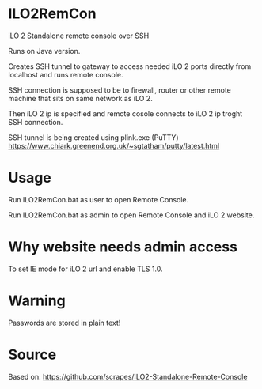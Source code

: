 # ILO2RemCon
iLO 2 Standalone remote console over SSH

Runs on Java version.


Creates SSH tunnel to gateway to access needed iLO 2 ports directly from localhost and runs remote console.

SSH connection is supposed to be to firewall, router or other remote machine that sits on same network as iLO 2.

Then iLO 2 ip is specified and remote cosole connects to iLO 2 ip troght SSH connection.

SSH tunnel is being created using plink.exe (PuTTY) https://www.chiark.greenend.org.uk/~sgtatham/putty/latest.html

# Usage
Run ILO2RemCon.bat as user to open Remote Console.

Run ILO2RemCon.bat as admin to open Remote Console and iLO 2 website.

# Why website needs admin access
To set IE mode for iLO 2 url and enable TLS 1.0.

# Warning
Passwords are stored in plain text!

# Source
Based on: https://github.com/scrapes/ILO2-Standalone-Remote-Console
